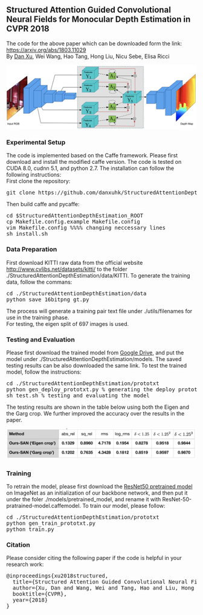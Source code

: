 ## Structured Attention Guided Convolutional Neural Fields for Monocular Depth Estimation in CVPR 2018  <br>
The code for the above paper which can be downloaded form the link: https://arxiv.org/abs/1803.11029 <br>
By <a href="http://www.robots.ox.ac.uk/~danxu/">Dan Xu</a>, Wei Wang, Hao Tang, Hong Liu, Nicu Sebe, Elisa Ricci
<p align="center">
  <img src="figures/framework.jpg" width="760"/>
</p>

### Experimental Setup <br>
The code is implemented based on the Caffe framework. Please first download and install the modified caffe version. The code is tested on CUDA 8.0, cudnn 5.1, and python 2.7. The installation can follow the following instructions: <br>
First clone the repository: 
<pre>
git clone https://github.com/danxuhk/StructuredAttentionDepthEstimation.git 
</pre>
Then build caffe and pycaffe:
<pre>
cd $StructuredAttentionDepthEstimation_ROOT
cp Makefile.config.example Makefile.config
vim Makefile.config %%%% changing neccessary lines
sh install.sh
</pre>

### Data Preparation <br>
First download KITTI raw data from the official website http://www.cvlibs.net/datasets/kitti/ to the folder ./StructuredAttentionDepthEstimation/data/KITTI. To generate the training data, follow the commans:<br>
<pre>
cd ./StructuredAttentionDepthEstimation/data
python save_16bitpng_gt.py
</pre>
The process will generate a training pair text file under ./utils/filenames for use in the training phase. <br>
For testing, the eigen split of 697 images is used.
### Testing and Evaluation
Please first download the trained model from <a href="https://drive.google.com/drive/folders/1z0wUkS0jWurqkNQGx6RyihqRZ3aK44Lu?usp=sharing">Google Drive</a>, and put the model under ./StructuredAttentionDepthEstimation/models. The saved testing results can be also downloaded the same link. To test the trained model, follow the instructions:
<pre>
cd ./StructuredAttentionDepthEstimation/prototxt
python gen_deploy_prototxt.py % generating the deploy prototxt
sh test.sh % testing and evaluating the model
</pre>
The testing results are shown in the table below using both the Eigen and the Garg crop. We further improved the accuracy over the results in the paper.
<p align="center">
  <img src="figures/results.jpg" width="760"/>
</p>

### Training
To retrain the model, please first download the <a href="https://github.com/KaimingHe/deep-residual-networks">ResNet50 pretrained model</a> on ImageNet as an initialization of our backbone network, and then put it under the foler ./models/pretrained_model, and rename it with ResNet-50-pratrained-model.caffemodel. To train our model, please follow:
<pre>
cd ./StructuredAttentionDepthEstimation/prototxt
python gen_train_prototxt.py
python train.py
</pre>

### Citation 
Please consider citing the following paper if the code is helpful in your research work:
<pre>
@inproceedings{xu2018structured,
  title={Structured Attention Guided Convolutional Neural Fields for Monocular Depth Estimation},
  author={Xu, Dan and Wang, Wei and Tang, Hao and Liu, Hong and Sebe, Nicu and Ricci, Elisa},
  booktitle={CVPR},
  year={2018}
}
</pre>

